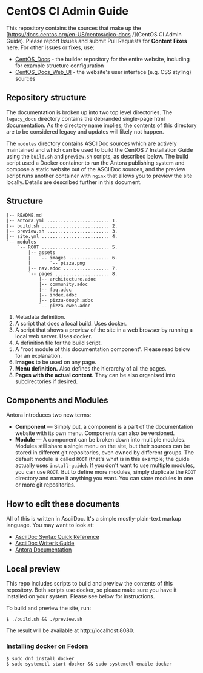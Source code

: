 # CentOS CI Admin Guide

This repository contains the sources that make up the
[https://docs.centos.org/en-US/centos/cico-docs /](CentOS CI Admin Guide). Please report Issues and submit Pull Requests for
**Content Fixes** here. For other issues or fixes, use:

* [CentOS_Docs](https://github.com/CentOS/docs) - the builder repository for the entire website, including for example structure configuration
* [CentOS_Docs_Web_UI](https://github.com/CentOS/docs-web-ui) - the website's user interface (e.g. CSS styling) sources

## Repository structure

The documentation is broken up into two top level directories. The `legacy_docs`
directory contains the debranded single-page html documentation. As the
directory name implies, the contents of this directory are to be considered
legacy and updates will likely not happen.

The `modules` directory contains ASCIIDoc sources which are actively maintained
and which can be used to build the CentOS 7 Installation Guide using the `build.sh`
and `preview.sh` scripts, as described below. The build script used a Docker container
to run the Antora publishing system and compose a static website out of the ASCIIDoc
sources, and the preview script runs another container with `nginx` that allows you
to preview the site locally. Details are described further in this document.

## Structure

```
|-- README.md
|-- antora.yml ....................... 1.
|-- build.sh ......................... 2.
|-- preview.sh ....................... 3.
|-- site.yml ......................... 4.
`-- modules
    `-- ROOT ......................... 5.
        |-- assets
        |   `-- images ............... 6.
        |       `-- pizza.png
        |-- nav.adoc ................. 7.
        `-- pages .................... 8.
            |-- architecture.adoc
            |-- community.adoc
            |-- faq.adoc
            |-- index.adoc
            |-- pizza-dough.adoc
            `-- pizza-owen.adoc
```

1. Metadata definition.
2. A script that does a local build. Uses docker.
3. A script that shows a preview of the site in a web browser by running a local web server. Uses docker.
4. A definition file for the build script.
5. A "root module of this documentation component". Please read below for an explanation.
6. **Images** to be used on any page.
7. **Menu definition.** Also defines the hierarchy of all the pages.
8. **Pages with the actual content.** They can be also organised into subdirectories if desired.

## Components and Modules

Antora introduces two new terms:

* **Component** — Simply put, a component is a part of the documentation website with its own menu. Components can also be versioned.
* **Module** — A component can be broken down into multiple modules. Modules still share a single menu on the site, but their sources can be stored in different git repositories, even owned by different groups. The default module is called `ROOT` (that's what is in this example; the guide actually uses `install-guide`). If you don't want to use multiple modules, you can use `ROOT`. But to define more modules, simply duplicate the `ROOT` directory and name it anything you want. You can store modules in one or more git repositories.

## How to edit these documents

All of this is written in AsciiDoc. It's a simple mostly-plain-text
markup language. You may want to look at:

* [AsciiDoc Syntax Quick Reference](http://asciidoctor.org/docs/asciidoc-syntax-quick-reference/)
* [AsciiDoc Writer’s  Guide](http://asciidoctor.org/docs/asciidoc-writers-guide/)
* [Antora Documentation](https://docs.antora.org/antora/1.0/page/)

## Local preview

This repo includes scripts to build and preview the contents of this repository. Both scripts use docker, so please make sure you have it installed on your system. Please see below for instructions.

To build and preview the site, run:

```
$ ./build.sh && ./preview.sh
```

The result will be available at http://localhost:8080.

### Installing docker on Fedora

```
$ sudo dnf install docker
$ sudo systemctl start docker && sudo systemctl enable docker
